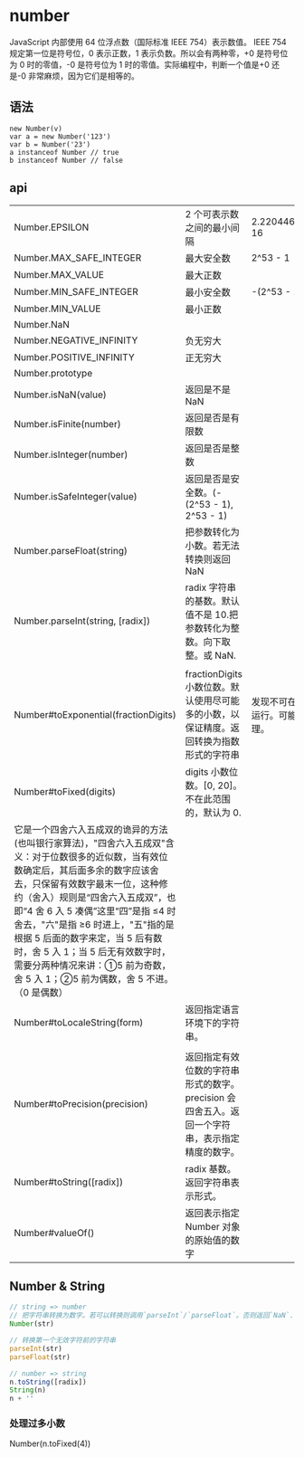 # number

JavaScript 内部使用 64 位浮点数（国际标准 IEEE 754）表示数值。
IEEE 754 规定第一位是符号位，0 表示正数，1 表示负数。所以会有两种零，+0 是符号位为 0 时的零值，-0 是符号位为 1 时的零值。实际编程中，判断一个值是+0 还是-0 非常麻烦，因为它们是相等的。

## 语法

```
new Number(v)
var a = new Number('123')
var b = Number('23')
a instanceof Number // true
b instanceof Number // false
```

## api

<!-- prettier-ignore-start -->
|                          |                            |                       |     |     |
| ------------------------ | -------------------------- | --------------------- | --- | --- |
| Number.EPSILON           | 2 个可表示数之间的最小间隔 | 2.220446049250313e-16 |     |     |
| Number.MAX_SAFE_INTEGER  | 最大安全数                 | 2^53 - 1              |     |     |
| Number.MAX_VALUE         | 最大正数                   |                       |     |     |
| Number.MIN_SAFE_INTEGER  | 最小安全数                 | -(2^53 - 1)           |     |     |
| Number.MIN_VALUE         | 最小正数                   |                       |     |     |
| Number.NaN               |                            |                       |     |     |
| Number.NEGATIVE_INFINITY | 负无穷大                   |                       |     |     |
| Number.POSITIVE_INFINITY | 正无穷大                    |                     |     |     |
| Number.prototype    |   |   |||
| Number.isNaN(value)    |  返回是不是 NaN |   |||
| Number.isFinite(number)    | 返回是否是有限数  |   |||
| Number.isInteger(number)    |  返回是否是整数 |   |||
| Number.isSafeInteger(value)    |  返回是否是安全数。(-(2^53 - 1), 2^53 - 1) |   |||
| Number.parseFloat(string)    |  把参数转化为小数。若无法转换则返回 NaN |   |||
| Number.parseInt(string, [radix])    | radix 字符串的基数。默认值不是 10.把参数转化为整数。向下取整。或 NaN.
  |   |||
| Number#toExponential(fractionDigits)    |  fractionDigits 小数位数。默认使用尽可能多的小数，以保证精度。返回转换为指数形式的字符串 | 发现不可在浏览器中直接运行。可能需要babel处理。  |||
| Number#toFixed(digits)    |   digits 小数位数。[0, 20]。不在此范围的，默认为 0.
|它是一个四舍六入五成双的诡异的方法(也叫银行家算法)，"四舍六入五成双"含义：对于位数很多的近似数，当有效位数确定后，其后面多余的数字应该舍去，只保留有效数字最末一位，这种修约（舍入）规则是“四舍六入五成双”，也即“4 舍 6 入 5 凑偶”这里“四”是指 ≤4 时舍去，"六"是指 ≥6 时进上，"五"指的是根据 5 后面的数字来定，当 5 后有数时，舍 5 入 1；当 5 后无有效数字时，需要分两种情况来讲：①5 前为奇数，舍 5 入 1；②5 前为偶数，舍 5 不进。（0 是偶数）|   ||
| Number#toLocaleString(form)    |  返回指定语言环境下的字符串。
 |   |||
| Number#toPrecision(precision)| 返回指定有效位数的字符串形式的数字。precision 会四舍五入。返回一个字符串，表示指定精度的数字。    |   |   ||
| Number#toString([radix])    |  radix 基数。返回字符串表示形式。 |   |||
| Number#valueOf()    | 返回表示指定 Number 对象的原始值的数字  |   |||
<!-- prettier-ignore-end -->

## Number & String

```js
// string => number
// 把字符串转换为数字。若可以转换则调用`parseInt`/`parseFloat`。否则返回`NaN`.
Number(str)

// 转换第一个无效字符前的字符串
parseInt(str)
parseFloat(str)
```

```js
// number => string
n.toString([radix])
String(n)
n + ''
```

### 处理过多小数

Number(n.toFixed(4))
